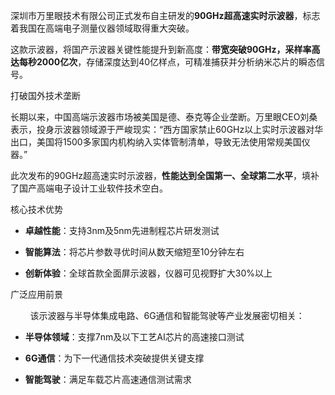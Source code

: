 深圳市万里眼技术有限公司正式发布自主研发的**90GHz超高速实时示波器**，标志着我国在高端电子测量仪器领域取得重大突破。


这款示波器，将国产示波器关键性能提升到新高度：**带宽突破90GHz，采样率高达每秒2000亿次**，存储深度达到40亿样点，可精准捕获并分析纳米芯片的瞬态信号。

打破国外技术垄断

长期以来，中国高端示波器市场被美国是德、泰克等企业垄断。万里眼CEO刘桑表示，投身示波器领域源于严峻现实：“西方国家禁止60GHz以上实时示波器对华出口，美国将1500多家国内机构纳入实体管制清单，导致无法使用常规美国仪器。”

此次发布的90GHz超高速实时示波器，**性能达到全国第一、全球第二水平**，填补了国产高端电子设计工业软件技术空白。

核心技术优势

- **卓越性能**：支持3nm及5nm先进制程芯片研发测试
    
- **智能算法**：将芯片参数寻优时间从数天缩短至10分钟左右
    
- **创新体验**：全球首款全面屏示波器，仪器可见视野扩大30%以上
    

 广泛应用前景

        该示波器与半导体集成电路、6G通信和智能驾驶等产业发展密切相关：

- **半导体领域**：支撑7nm及以下工艺AI芯片的高速接口测试
    
- **6G通信**：为下一代通信技术突破提供关键支撑
    
- **智能驾驶**：满足车载芯片高速通信测试需求

